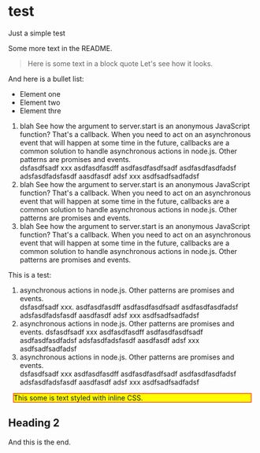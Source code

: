 test
====

Just a simple test

Some more text in the README.  

> Here is some text in a block quote
> Let's see how it looks.

And here is a bullet list:
* Element one
* Element two
* Element thre

1. blah See how the argument to server.start is an anonymous JavaScript function? That's a callback. When you need to 
act on an asynchronous event that will happen at some time in the future, callbacks are a common solution to handle 
asynchronous actions in node.js. Other patterns are promises and events.  
dsfasdfsadf xxx
asdfasdfasdff asdfasdfasdfsadf asdfasdfasdfadsf 
adsfasdfadsfasdf aasdfasdf adsf  xxx
asdfsadfsadfadsf
1. blah See how the argument to server.start is an anonymous JavaScript function? That's a callback. 
When you need to act on an asynchronous event that will happen at some time in the future, callbacks are a common
solution to handle asynchronous actions in node.js. Other patterns are promises and events.
1. blah See how the argument to server.start is an anonymous JavaScript function? That's a callback. 
When you need to act on an asynchronous event that will happen at some time in the future, callbacks are a common 
solution to handle asynchronous actions in node.js. Other patterns are promises and events.

This is a test:

1. asynchronous actions in node.js. Other patterns are promises and events.  
dsfasdfsadf xxx.
asdfasdfasdff asdfasdfasdfsadf asdfasdfasdfadsf 
adsfasdfadsfasdf aasdfasdf adsf  xxx
asdfsadfsadfadsf
1. asynchronous actions in node.js. Other patterns are promises and events.  dsfasdfsadf xxx
asdfasdfasdff asdfasdfasdfsadf asdfasdfasdfadsf 
adsfasdfadsfasdf aasdfasdf adsf  xxx
asdfsadfsadfadsf
1. asynchronous actions in node.js. Other patterns are promises and events.  
dsfasdfsadf xxx
asdfasdfasdff asdfasdfasdfsadf asdfasdfasdfadsf 
adsfasdfadsfasdf aasdfasdf adsf  xxx
asdfsadfsadfadsf


<div style="margin: 10px; background-color: yellow; border: 1px solid red; ">This some is text styled with inline CSS.</div>

## Heading 2 
And this is the end.
